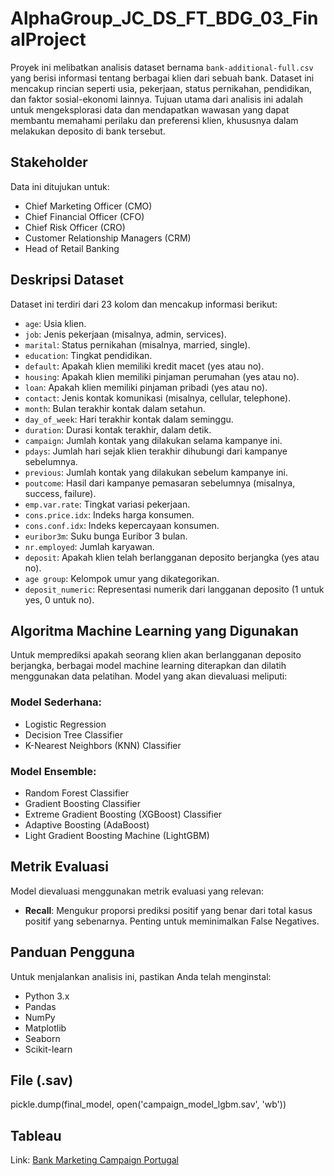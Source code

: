 # AlphaGroup_JC_DS_FT_BDG_03_FinalProject

Proyek ini melibatkan analisis dataset bernama `bank-additional-full.csv` yang berisi informasi tentang berbagai klien dari sebuah bank. Dataset ini mencakup rincian seperti usia, pekerjaan, status pernikahan, pendidikan, dan faktor sosial-ekonomi lainnya. Tujuan utama dari analisis ini adalah untuk mengeksplorasi data dan mendapatkan wawasan yang dapat membantu memahami perilaku dan preferensi klien, khususnya dalam melakukan deposito di bank tersebut.

## Stakeholder
Data ini ditujukan untuk:
- Chief Marketing Officer (CMO)
- Chief Financial Officer (CFO)
- Chief Risk Officer (CRO)
- Customer Relationship Managers (CRM)
- Head of Retail Banking

## Deskripsi Dataset
Dataset ini terdiri dari 23 kolom dan mencakup informasi berikut:
- `age`: Usia klien.
- `job`: Jenis pekerjaan (misalnya, admin, services).
- `marital`: Status pernikahan (misalnya, married, single).
- `education`: Tingkat pendidikan.
- `default`: Apakah klien memiliki kredit macet (yes atau no).
- `housing`: Apakah klien memiliki pinjaman perumahan (yes atau no).
- `loan`: Apakah klien memiliki pinjaman pribadi (yes atau no).
- `contact`: Jenis kontak komunikasi (misalnya, cellular, telephone).
- `month`: Bulan terakhir kontak dalam setahun.
- `day_of_week`: Hari terakhir kontak dalam seminggu.
- `duration`: Durasi kontak terakhir, dalam detik.
- `campaign`: Jumlah kontak yang dilakukan selama kampanye ini.
- `pdays`: Jumlah hari sejak klien terakhir dihubungi dari kampanye sebelumnya.
- `previous`: Jumlah kontak yang dilakukan sebelum kampanye ini.
- `poutcome`: Hasil dari kampanye pemasaran sebelumnya (misalnya, success, failure).
- `emp.var.rate`: Tingkat variasi pekerjaan.
- `cons.price.idx`: Indeks harga konsumen.
- `cons.conf.idx`: Indeks kepercayaan konsumen.
- `euribor3m`: Suku bunga Euribor 3 bulan.
- `nr.employed`: Jumlah karyawan.
- `deposit`: Apakah klien telah berlangganan deposito berjangka (yes atau no).
- `age group`: Kelompok umur yang dikategorikan.
- `deposit_numeric`: Representasi numerik dari langganan deposito (1 untuk yes, 0 untuk no).

## Algoritma Machine Learning yang Digunakan
Untuk memprediksi apakah seorang klien akan berlangganan deposito berjangka, berbagai model machine learning diterapkan dan dilatih menggunakan data pelatihan. Model yang akan dievaluasi meliputi:

### Model Sederhana:
- Logistic Regression
- Decision Tree Classifier
- K-Nearest Neighbors (KNN) Classifier

### Model Ensemble:
- Random Forest Classifier
- Gradient Boosting Classifier
- Extreme Gradient Boosting (XGBoost) Classifier
- Adaptive Boosting (AdaBoost)
- Light Gradient Boosting Machine (LightGBM)

## Metrik Evaluasi
Model dievaluasi menggunakan metrik evaluasi yang relevan:
- **Recall**: Mengukur proporsi prediksi positif yang benar dari total kasus positif yang sebenarnya. Penting untuk meminimalkan False Negatives.

## Panduan Pengguna
Untuk menjalankan analisis ini, pastikan Anda telah menginstal:
- Python 3.x
- Pandas
- NumPy
- Matplotlib
- Seaborn
- Scikit-learn

## File (.sav)
pickle.dump(final_model, open('campaign_model_lgbm.sav', 'wb'))

## Tableau
Link: [Bank Marketing Campaign Portugal](https://public.tableau.com/views/BankMarketingCampaignPortugal/Summary?:language=en-US&:sid=&:redirect=auth&:display_count=n&:origin=viz_share_link)
